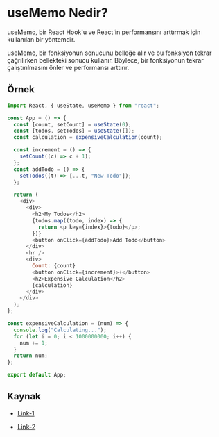 # useMemo Nedir?

useMemo, bir React Hook'u ve React'in performansını arttırmak için kullanılan bir yöntemdir.

useMemo, bir fonksiyonun sonucunu belleğe alır ve bu fonksiyon tekrar çağrılırken bellekteki sonucu kullanır. Böylece, bir fonksiyonun tekrar çalıştırılmasını önler ve performansı arttırır.

## Örnek

```js
import React, { useState, useMemo } from "react";

const App = () => {
  const [count, setCount] = useState(0);
  const [todos, setTodos] = useState([]);
  const calculation = expensiveCalculation(count);

  const increment = () => {
    setCount((c) => c + 1);
  };
  const addTodo = () => {
    setTodos((t) => [...t, "New Todo"]);
  };

  return (
    <div>
      <div>
        <h2>My Todos</h2>
        {todos.map((todo, index) => {
          return <p key={index}>{todo}</p>;
        })}
        <button onClick={addTodo}>Add Todo</button>
      </div>
      <hr />
      <div>
        Count: {count}
        <button onClick={increment}>+</button>
        <h2>Expensive Calculation</h2>
        {calculation}
      </div>
    </div>
  );
};

const expensiveCalculation = (num) => {
  console.log("Calculating...");
  for (let i = 0; i < 1000000000; i++) {
    num += 1;
  }
  return num;
};

export default App;
```

## Kaynak

- [Link-1](https://medium.com/frontend-development-with-js/react-bileşenlerinin-re-renderı-üzerine-analizler-3-usememo-6f52578e3fa0)

- [Link-2](https://tr.reactjs.org/docs/hooks-reference.html#usememo)
